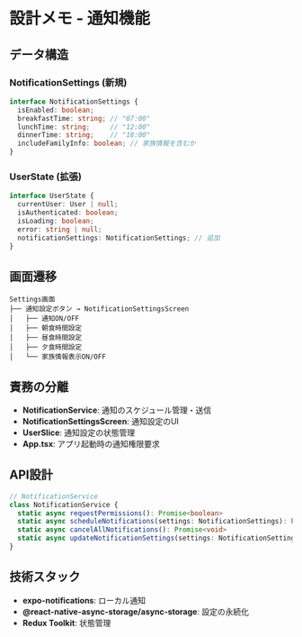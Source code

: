 # 設計メモ - 通知機能

## データ構造

### NotificationSettings (新規)
```typescript
interface NotificationSettings {
  isEnabled: boolean;
  breakfastTime: string; // "07:00"
  lunchTime: string;     // "12:00"
  dinnerTime: string;    // "18:00"
  includeFamilyInfo: boolean; // 家族情報を含むか
}
```

### UserState (拡張)
```typescript
interface UserState {
  currentUser: User | null;
  isAuthenticated: boolean;
  isLoading: boolean;
  error: string | null;
  notificationSettings: NotificationSettings; // 追加
}
```

## 画面遷移
```
Settings画面
├── 通知設定ボタン → NotificationSettingsScreen
│   ├── 通知ON/OFF
│   ├── 朝食時間設定
│   ├── 昼食時間設定
│   ├── 夕食時間設定
│   └── 家族情報表示ON/OFF
```

## 責務の分離
- **NotificationService**: 通知のスケジュール管理・送信
- **NotificationSettingsScreen**: 通知設定のUI
- **UserSlice**: 通知設定の状態管理
- **App.tsx**: アプリ起動時の通知権限要求

## API設計
```typescript
// NotificationService
class NotificationService {
  static async requestPermissions(): Promise<boolean>
  static async scheduleNotifications(settings: NotificationSettings): Promise<void>
  static async cancelAllNotifications(): Promise<void>
  static async updateNotificationSettings(settings: NotificationSettings): Promise<void>
}
```

## 技術スタック
- **expo-notifications**: ローカル通知
- **@react-native-async-storage/async-storage**: 設定の永続化
- **Redux Toolkit**: 状態管理

